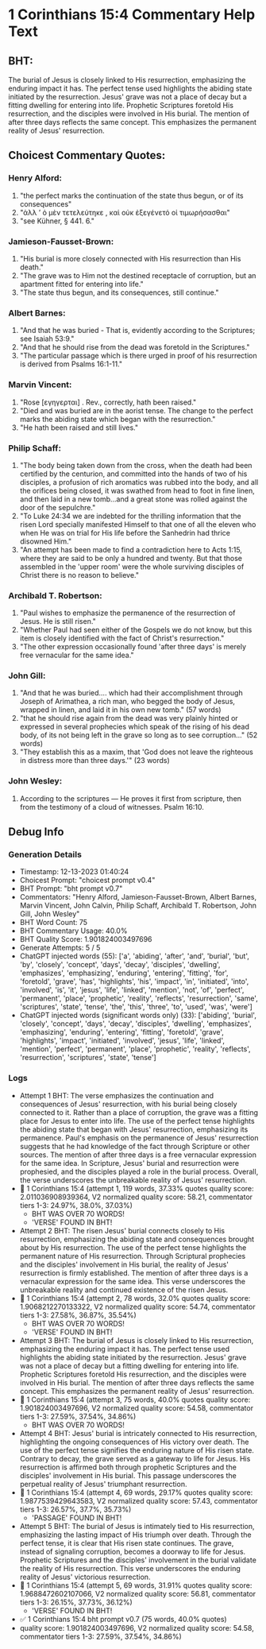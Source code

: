 # 1 Corinthians 15:4 Commentary Help Text

## BHT:
The burial of Jesus is closely linked to His resurrection, emphasizing the enduring impact it has. The perfect tense used highlights the abiding state initiated by the resurrection. Jesus' grave was not a place of decay but a fitting dwelling for entering into life. Prophetic Scriptures foretold His resurrection, and the disciples were involved in His burial. The mention of after three days reflects the same concept. This emphasizes the permanent reality of Jesus' resurrection.

## Choicest Commentary Quotes:
### Henry Alford:
1. "the perfect marks the continuation of the state thus begun, or of its consequences" 
2. "ἀλλ ʼ ὁ μὲν τετελεύτηκε , καὶ οὐκ ἐξεγένετό οἱ τιμωρήσασθαι" 
3. "see Kühner, § 441. 6."

### Jamieson-Fausset-Brown:
1. "His burial is more closely connected with His resurrection than His death."
2. "The grave was to Him not the destined receptacle of corruption, but an apartment fitted for entering into life."
3. "The state thus begun, and its consequences, still continue."

### Albert Barnes:
1. "And that he was buried - That is, evidently according to the Scriptures; see Isaiah 53:9."
2. "And that he should rise from the dead was foretold in the Scriptures."
3. "The particular passage which is there urged in proof of his resurrection is derived from Psalms 16:1-11."

### Marvin Vincent:
1. "Rose [εγηγερται] . Rev., correctly, hath been raised." 
2. "Died and was buried are in the aorist tense. The change to the perfect marks the abiding state which began with the resurrection." 
3. "He hath been raised and still lives."

### Philip Schaff:
1. "The body being taken down from the cross, when the death had been certified by the centurion, and committed into the hands of two of his disciples, a profusion of rich aromatics was rubbed into the body, and all the orifices being closed, it was swathed from head to foot in fine linen, and then laid in a new tomb...and a great stone was rolled against the door of the sepulchre." 
2. "To Luke 24:34 we are indebted for the thrilling information that the risen Lord specially manifested Himself to that one of all the eleven who when He was on trial for His life before the Sanhedrin had thrice disowned Him." 
3. "An attempt has been made to find a contradiction here to Acts 1:15, where they are said to be only a hundred and twenty. But that those assembled in the 'upper room' were the whole surviving disciples of Christ there is no reason to believe."

### Archibald T. Robertson:
1. "Paul wishes to emphasize the permanence of the resurrection of Jesus. He is still risen."
2. "Whether Paul had seen either of the Gospels we do not know, but this item is closely identified with the fact of Christ's resurrection."
3. "The other expression occasionally found 'after three days' is merely free vernacular for the same idea."

### John Gill:
1. "And that he was buried.... which had their accomplishment through Joseph of Arimathea, a rich man, who begged the body of Jesus, wrapped in linen, and laid it in his own new tomb." (57 words)
2. "that he should rise again from the dead was very plainly hinted or expressed in several prophecies which speak of the rising of his dead body, of its not being left in the grave so long as to see corruption..." (52 words)
3. "They establish this as a maxim, that 'God does not leave the righteous in distress more than three days.'" (23 words)

### John Wesley:
1. According to the scriptures — He proves it first from scripture, then from the testimony of a cloud of witnesses. Psalm 16:10.



## Debug Info
### Generation Details
- Timestamp: 12-13-2023 01:40:24
- Choicest Prompt: "choicest prompt v0.4"
- BHT Prompt: "bht prompt v0.7"
- Commentators: "Henry Alford, Jamieson-Fausset-Brown, Albert Barnes, Marvin Vincent, John Calvin, Philip Schaff, Archibald T. Robertson, John Gill, John Wesley"
- BHT Word Count: 75
- BHT Commentary Usage: 40.0%
- BHT Quality Score: 1.901824003497696
- Generate Attempts: 5 / 5
- ChatGPT injected words (55):
	['a', 'abiding', 'after', 'and', 'burial', 'but', 'by', 'closely', 'concept', 'days', 'decay', 'disciples', 'dwelling', 'emphasizes', 'emphasizing', 'enduring', 'entering', 'fitting', 'for', 'foretold', 'grave', 'has', 'highlights', 'his', 'impact', 'in', 'initiated', 'into', 'involved', 'is', 'it', 'jesus', 'life', 'linked', 'mention', 'not', 'of', 'perfect', 'permanent', 'place', 'prophetic', 'reality', 'reflects', 'resurrection', 'same', 'scriptures', 'state', 'tense', 'the', 'this', 'three', 'to', 'used', 'was', 'were']
- ChatGPT injected words (significant words only) (33):
	['abiding', 'burial', 'closely', 'concept', 'days', 'decay', 'disciples', 'dwelling', 'emphasizes', 'emphasizing', 'enduring', 'entering', 'fitting', 'foretold', 'grave', 'highlights', 'impact', 'initiated', 'involved', 'jesus', 'life', 'linked', 'mention', 'perfect', 'permanent', 'place', 'prophetic', 'reality', 'reflects', 'resurrection', 'scriptures', 'state', 'tense']

### Logs
- Attempt 1 BHT: The verse emphasizes the continuation and consequences of Jesus' resurrection, with his burial being closely connected to it. Rather than a place of corruption, the grave was a fitting place for Jesus to enter into life. The use of the perfect tense highlights the abiding state that began with Jesus' resurrection, emphasizing its permanence. Paul's emphasis on the permanence of Jesus' resurrection suggests that he had knowledge of the fact through Scripture or other sources. The mention of after three days is a free vernacular expression for the same idea. In Scripture, Jesus' burial and resurrection were prophesied, and the disciples played a role in the burial process. Overall, the verse underscores the unbreakable reality of Jesus' resurrection.
- 🔄 1 Corinthians 15:4 (attempt 1, 119 words, 37.33% quotes quality score: 2.011036908939364, V2 normalized quality score: 58.21, commentator tiers 1-3: 24.97%, 38.0%, 37.03%) 
	- BHT WAS OVER 70 WORDS! 
	- 'VERSE' FOUND IN BHT!
- Attempt 2 BHT: The risen Jesus' burial connects closely to His resurrection, emphasizing the abiding state and consequences brought about by His resurrection. The use of the perfect tense highlights the permanent nature of His resurrection. Through Scriptural prophecies and the disciples' involvement in His burial, the reality of Jesus' resurrection is firmly established. The mention of after three days is a vernacular expression for the same idea. This verse underscores the unbreakable reality and continued existence of the risen Jesus.
- 🔄 1 Corinthians 15:4 (attempt 2, 78 words, 32.0% quotes quality score: 1.9068212270133322, V2 normalized quality score: 54.74, commentator tiers 1-3: 27.58%, 36.87%, 35.54%) 
	- BHT WAS OVER 70 WORDS! 
	- 'VERSE' FOUND IN BHT!
- Attempt 3 BHT: The burial of Jesus is closely linked to His resurrection, emphasizing the enduring impact it has. The perfect tense used highlights the abiding state initiated by the resurrection. Jesus' grave was not a place of decay but a fitting dwelling for entering into life. Prophetic Scriptures foretold His resurrection, and the disciples were involved in His burial. The mention of after three days reflects the same concept. This emphasizes the permanent reality of Jesus' resurrection.
- 🔄 1 Corinthians 15:4 (attempt 3, 75 words, 40.0% quotes quality score: 1.901824003497696, V2 normalized quality score: 54.58, commentator tiers 1-3: 27.59%, 37.54%, 34.86%) 
	- BHT WAS OVER 70 WORDS!
- Attempt 4 BHT: Jesus' burial is intricately connected to His resurrection, highlighting the ongoing consequences of His victory over death. The use of the perfect tense signifies the enduring nature of His risen state. Contrary to decay, the grave served as a gateway to life for Jesus. His resurrection is affirmed both through prophetic Scriptures and the disciples' involvement in His burial. This passage underscores the perpetual reality of Jesus' triumphant resurrection.
- 🔄 1 Corinthians 15:4 (attempt 4, 69 words, 29.17% quotes quality score: 1.9877539429643583, V2 normalized quality score: 57.43, commentator tiers 1-3: 26.57%, 37.7%, 35.73%) 
	- 'PASSAGE' FOUND IN BHT!
- Attempt 5 BHT: The burial of Jesus is intimately tied to His resurrection, emphasizing the lasting impact of His triumph over death. Through the perfect tense, it is clear that His risen state continues. The grave, instead of signaling corruption, becomes a doorway to life for Jesus. Prophetic Scriptures and the disciples' involvement in the burial validate the reality of His resurrection. This verse underscores the enduring reality of Jesus' victorious resurrection.
- 🔄 1 Corinthians 15:4 (attempt 5, 69 words, 31.91% quotes quality score: 1.9688472602107066, V2 normalized quality score: 56.81, commentator tiers 1-3: 26.15%, 37.73%, 36.12%) 
	- 'VERSE' FOUND IN BHT!
- ✅ 1 Corinthians 15:4 bht prompt v0.7 (75 words, 40.0% quotes)
- quality score: 1.901824003497696, V2 normalized quality score: 54.58, commentator tiers 1-3: 27.59%, 37.54%, 34.86%)